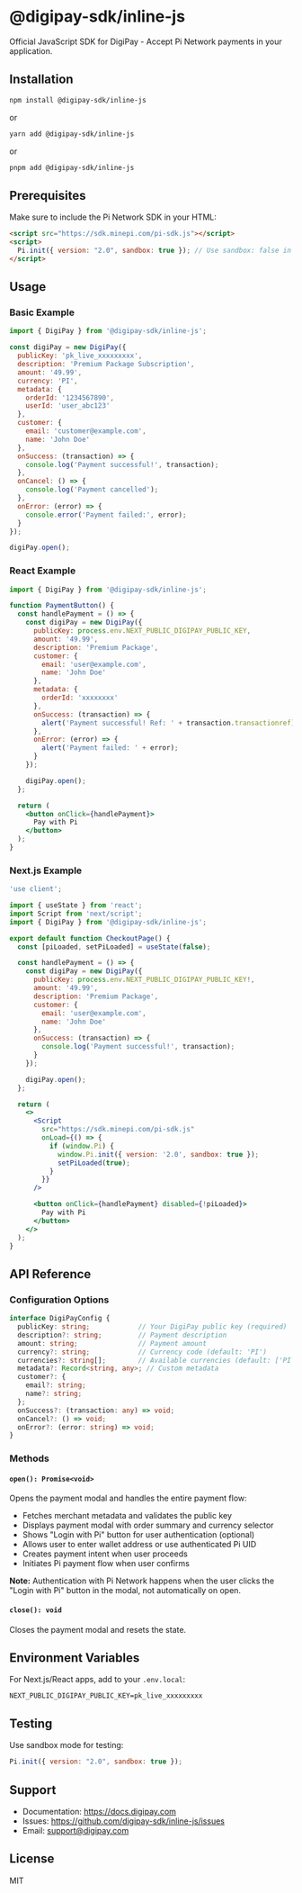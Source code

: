 # @digipay-sdk/inline-js

Official JavaScript SDK for DigiPay - Accept Pi Network payments in your application.

## Installation

```bash
npm install @digipay-sdk/inline-js
```

or

```bash
yarn add @digipay-sdk/inline-js
```

or

```bash
pnpm add @digipay-sdk/inline-js
```

## Prerequisites

Make sure to include the Pi Network SDK in your HTML:

```html
<script src="https://sdk.minepi.com/pi-sdk.js"></script>
<script>
  Pi.init({ version: "2.0", sandbox: true }); // Use sandbox: false in production
</script>
```

## Usage

### Basic Example

```javascript
import { DigiPay } from '@digipay-sdk/inline-js';

const digiPay = new DigiPay({
  publicKey: 'pk_live_xxxxxxxxx',
  description: 'Premium Package Subscription',
  amount: '49.99',
  currency: 'PI',
  metadata: {
    orderId: '1234567890',
    userId: 'user_abc123'
  },
  customer: {
    email: 'customer@example.com',
    name: 'John Doe'
  },
  onSuccess: (transaction) => {
    console.log('Payment successful!', transaction);
  },
  onCancel: () => {
    console.log('Payment cancelled');
  },
  onError: (error) => {
    console.error('Payment failed:', error);
  }
});

digiPay.open();
```

### React Example

```jsx
import { DigiPay } from '@digipay-sdk/inline-js';

function PaymentButton() {
  const handlePayment = () => {
    const digiPay = new DigiPay({
      publicKey: process.env.NEXT_PUBLIC_DIGIPAY_PUBLIC_KEY,
      amount: '49.99',
      description: 'Premium Package',
      customer: {
        email: 'user@example.com',
        name: 'John Doe'
      },
      metadata: {
        orderId: 'xxxxxxxx'
      },
      onSuccess: (transaction) => {
        alert('Payment successful! Ref: ' + transaction.transactionref);
      },
      onError: (error) => {
        alert('Payment failed: ' + error);
      }
    });

    digiPay.open();
  };

  return (
    <button onClick={handlePayment}>
      Pay with Pi
    </button>
  );
}
```

### Next.js Example

```jsx
'use client';

import { useState } from 'react';
import Script from 'next/script';
import { DigiPay } from '@digipay-sdk/inline-js';

export default function CheckoutPage() {
  const [piLoaded, setPiLoaded] = useState(false);

  const handlePayment = () => {
    const digiPay = new DigiPay({
      publicKey: process.env.NEXT_PUBLIC_DIGIPAY_PUBLIC_KEY!,
      amount: '49.99',
      description: 'Premium Package',
      customer: {
        email: 'user@example.com',
        name: 'John Doe'
      },
      onSuccess: (transaction) => {
        console.log('Payment successful!', transaction);
      }
    });

    digiPay.open();
  };

  return (
    <>
      <Script
        src="https://sdk.minepi.com/pi-sdk.js"
        onLoad={() => {
          if (window.Pi) {
            window.Pi.init({ version: '2.0', sandbox: true });
            setPiLoaded(true);
          }
        }}
      />

      <button onClick={handlePayment} disabled={!piLoaded}>
        Pay with Pi
      </button>
    </>
  );
}
```

## API Reference

### Configuration Options

```typescript
interface DigiPayConfig {
  publicKey: string;            // Your DigiPay public key (required)
  description?: string;         // Payment description
  amount: string;               // Payment amount
  currency?: string;            // Currency code (default: 'PI')
  currencies?: string[];        // Available currencies (default: ['PI', 'USD', 'EUR', 'GBP'])
  metadata?: Record<string, any>; // Custom metadata
  customer?: {
    email?: string;
    name?: string;
  };
  onSuccess?: (transaction: any) => void;
  onCancel?: () => void;
  onError?: (error: string) => void;
}
```

### Methods

#### `open(): Promise<void>`
Opens the payment modal and handles the entire payment flow:
- Fetches merchant metadata and validates the public key
- Displays payment modal with order summary and currency selector
- Shows "Login with Pi" button for user authentication (optional)
- Allows user to enter wallet address or use authenticated Pi UID
- Creates payment intent when user proceeds
- Initiates Pi payment flow when user confirms

**Note:** Authentication with Pi Network happens when the user clicks the "Login with Pi" button in the modal, not automatically on open.

#### `close(): void`
Closes the payment modal and resets the state.

## Environment Variables

For Next.js/React apps, add to your `.env.local`:

```env
NEXT_PUBLIC_DIGIPAY_PUBLIC_KEY=pk_live_xxxxxxxxx
```

## Testing

Use sandbox mode for testing:

```javascript
Pi.init({ version: "2.0", sandbox: true });
```

## Support

- Documentation: https://docs.digipay.com
- Issues: https://github.com/digipay-sdk/inline-js/issues
- Email: support@digipay.com

## License

MIT
